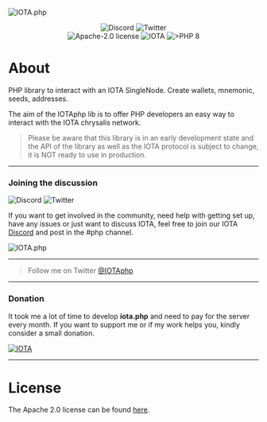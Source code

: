 ![IOTA.php](./help/images/IOTA_PHP_Banner_Interact.png)

<p style="text-align:center;">
  <a href="https://discord.iota.org/" style="text-decoration:none;"><img src="https://img.shields.io/badge/Discord-9cf.svg?style=social&logo=discord" alt="Discord"></a>
  <a href="https://twitter.com/IOTAphp/" style="text-decoration:none;"><img src="https://img.shields.io/badge/Twitter-9cf.svg?style=social&logo=twitter" alt="Twitter"></a>
  <br>
  <a href="https://github.com/iota-community/iota.php/LICENSE" style="text-decoration:none;"><img src="https://img.shields.io/badge/license-Apache--2.0-green?style=flat-square" alt="Apache-2.0 license"></a>
  <a href="https://www.iota.org/" style="text-decoration:none;"><img src="https://img.shields.io/badge/IOTA-lightgrey?style=flat&logo=iota" alt="IOTA"></a>
  <a href="https://www.php.net/" style="text-decoration:none;"><img src="https://img.shields.io/badge/PHP->= 8.1.x-blue?style=flat-square&logo=php" alt=">PHP 8"></a>
</p>

# About

PHP library to interact with an IOTA SingleNode. Create wallets, mnemonic, seeds, addresses. 

The aim of the IOTAphp lib is to offer PHP developers an easy way to interact with the IOTA chrysalis network. 

> Please be aware that this library is in an early development state and the API of the library as well as the IOTA protocol is subject to change, it is NOT ready to use in production.

---

### Joining the discussion

<a href="https://discord.iota.org/" style="text-decoration:none;"><img src="https://img.shields.io/badge/Discord-9cf.svg?style=social&logo=discord" alt="Discord"></a>
<a href="https://twitter.com/IOTAphp/" style="text-decoration:none;"><img src="https://img.shields.io/badge/Twitter-9cf.svg?style=social&logo=twitter" alt="Twitter"></a>

If you want to get involved in the community, need help with getting set up, have any issues or just want to discuss IOTA, feel free to join our
IOTA [Discord](https://discord.iota.org/) and post in the #php channel.

![IOTA.php](./help/images/discord_help_phpchannel.png)


___

> Follow me on Twitter [@IOTAphp](https://twitter.com/IOTAphp)

---

### Donation

It took me a lot of time to develop **iota.php** and need to pay for the server every month. If you want to support me or if my work helps you, kindly consider a small donation.

[<img src="https://img.shields.io/badge/iota1qpw8lvfgz6gt9u8qtcjmmez3vtqve6fdzqkdaah9wdz9llgvhs3psrtx5xd-lightgrey?style=social&logo=iota" alt="IOTA">](./help/100_Donation.md)


---

# License

The Apache 2.0 license can be found [here](LICENSE).